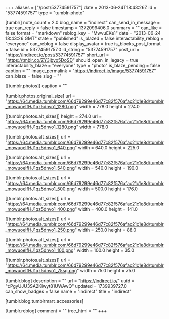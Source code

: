 +++
aliases = ["/post/53774591757"]
date = 2013-06-24T18:43:26Z
id = "53774591757"
type = "tumblr-photo"

[tumblr]
note_count = 2.0
blog_name = "indirect"
can_send_in_message = true
can_reply = false
timestamp = 1372099406.0
summary = ""
can_like = false
format = "markdown"
reblog_key = "MwvuEKe1"
date = "2013-06-24 18:43:26 GMT"
state = "published"
is_blazed = false
interactability_reblog = "everyone"
can_reblog = false
display_avatar = true
is_blocks_post_format = false
id = 53774591757.0
id_string = "53774591757"
post_url = "https://indirect.io/post/53774591757"
short_url = "https://tmblr.co/ZY3jbyo5DoSD"
should_open_in_legacy = true
interactability_blaze = "everyone"
type = "photo"
is_blaze_pending = false
caption = ""
image_permalink = "https://indirect.io/image/53774591757"
can_blaze = false
slug = ""

[[tumblr.photos]]
caption = ""

[tumblr.photos.original_size]
url = "https://64.media.tumblr.com/66d79299e46d77c82f576afac21c1e8d/tumblr_mowuoelfHJ1qz5dnvo1_1280.png"
width = 778.0
height = 274.0

[[tumblr.photos.alt_sizes]]
height = 274.0
url = "https://64.media.tumblr.com/66d79299e46d77c82f576afac21c1e8d/tumblr_mowuoelfHJ1qz5dnvo1_1280.png"
width = 778.0

[[tumblr.photos.alt_sizes]]
url = "https://64.media.tumblr.com/66d79299e46d77c82f576afac21c1e8d/tumblr_mowuoelfHJ1qz5dnvo1_640.png"
width = 640.0
height = 225.0

[[tumblr.photos.alt_sizes]]
url = "https://64.media.tumblr.com/66d79299e46d77c82f576afac21c1e8d/tumblr_mowuoelfHJ1qz5dnvo1_540.png"
width = 540.0
height = 190.0

[[tumblr.photos.alt_sizes]]
url = "https://64.media.tumblr.com/66d79299e46d77c82f576afac21c1e8d/tumblr_mowuoelfHJ1qz5dnvo1_500.png"
width = 500.0
height = 176.0

[[tumblr.photos.alt_sizes]]
url = "https://64.media.tumblr.com/66d79299e46d77c82f576afac21c1e8d/tumblr_mowuoelfHJ1qz5dnvo1_400.png"
width = 400.0
height = 141.0

[[tumblr.photos.alt_sizes]]
url = "https://64.media.tumblr.com/66d79299e46d77c82f576afac21c1e8d/tumblr_mowuoelfHJ1qz5dnvo1_250.png"
width = 250.0
height = 88.0

[[tumblr.photos.alt_sizes]]
url = "https://64.media.tumblr.com/66d79299e46d77c82f576afac21c1e8d/tumblr_mowuoelfHJ1qz5dnvo1_100.png"
width = 100.0
height = 35.0

[[tumblr.photos.alt_sizes]]
url = "https://64.media.tumblr.com/66d79299e46d77c82f576afac21c1e8d/tumblr_mowuoelfHJ1qz5dnvo1_75sq.png"
width = 75.0
height = 75.0

[tumblr.blog]
description = ""
url = "https://indirect.io/"
uuid = "t:PgyUJU3SA2Klwyt81UWAwQ"
updated = 1739939727.0
can_show_badges = false
name = "indirect"
title = "indirect"

[tumblr.blog.tumblrmart_accessories]

[tumblr.reblog]
comment = ""
tree_html = ""
+++
